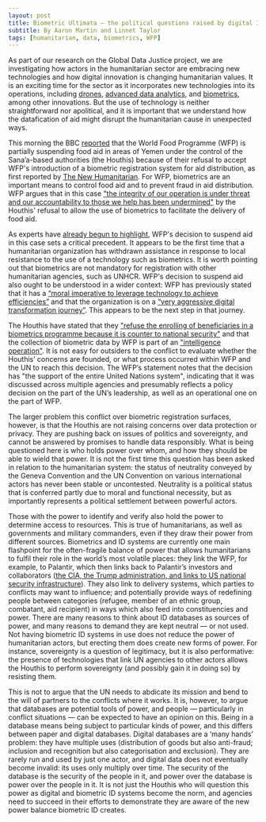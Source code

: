 ```yaml
---
layout: post
title: Biometric Ultimata — the political questions raised by digital ID systems
subtitle: By Aaron Martin and Linnet Taylor
tags: [humanitarian, data, biometrics, WFP]
---
```


As part of our research on the Global Data Justice project, we are investigating how actors in the humanitarian sector are embracing new technologies and how digital innovation is changing humanitarian values. It is an exciting time for the sector as it incorporates new technologies into its operations, including [drones](https://insight.wfp.org/drones-5-reasons-why-the-world-food-programme-is-using-them-20ca47e73b56), [advanced data analytics](https://globaldatajustice.org/2019-02-06-WFP-palantir/), and [biometrics](https://www.theengineroom.org/biometrics-in-the-humanitarian-sector/), among other innovations. But the use of technology is neither straightforward nor apolitical, and it is important that we understand how the datafication of aid might disrupt the humanitarian cause in unexpected ways.

This morning the BBC [reported](https://www.bbc.com/news/world-middle-east-48716258) that the World Food Programme (WFP) is partially suspending food aid in areas of Yemen under the control of the Sana’a-based authorities (the Houthis) because of their refusal to accept WFP's introduction of a biometric registration system for aid distribution, as first reported by [The New Humanitarian](https://www.thenewhumanitarian.org/news/2019/06/17/un-yemen-rebels-aid-theft-biometrics). For WFP, biometrics are an important means to control food aid and to prevent fraud in aid distribution. WFP argues that in this case ["the integrity of our operation is under threat and our accountability to those we help has been undermined"](https://reliefweb.int/report/yemen/world-food-programme-begins-partial-suspension-aid-yemen) by the Houthis' refusal to allow the use of biometrics to facilitate the delivery of food aid.

As experts have [already begun to highlight](https://twitter.com/drbenhayes/status/1141971597563236353), WFP's decision to suspend aid in this case sets a critical precedent. It appears to be the first time that a humanitarian organization has withdrawn assistance in response to local resistance to the use of a technology such as biometrics. It is worth pointing out that biometrics are not mandatory for registration with other humanitarian agencies, such as UNHCR. WFP's decision to suspend aid also ought to be understood in a wider context: WFP has previously stated that it has a [“moral imperative to leverage technology to achieve efficiencies”](https://globaldatajustice.org/2019-02-06-WFP-palantir/) and that the organization is on a [“very aggressive digital transformation journey”](https://globaldatajustice.org/2019-02-06-WFP-palantir/). This appears to be the next step in that journey.

The Houthis have stated that they ["refuse the enrolling of beneficiaries in a biometrics programme because it is counter to national security"](https://www.thenewhumanitarian.org/news/2019/06/17/un-yemen-rebels-aid-theft-biometrics) and that the collection of biometric data by WFP is part of an ["intelligence operation"](https://twitter.com/BenParker140/status/1141812864904249354). It is not easy for outsiders to the conflict to evaluate whether the Houthis’ concerns are founded, or what process occurred within WFP and the UN to reach this decision. The WFP’s statement notes that the decision has "the support of the entire United Nations system", indicating that it was discussed across multiple agencies and presumably reflects a policy decision on the part of the UN’s leadership, as well as an operational one on the part of WFP.

The larger problem this conflict over biometric registration surfaces, however, is that the Houthis are not raising concerns over data protection or privacy. They are pushing back on issues of politics and sovereignty, and cannot be answered by promises to handle data responsibly. What is being questioned here is who holds power over whom, and how they should be able to wield that power. It is not the first time this question has been asked in relation to the humanitarian system: the status of neutrality conveyed by the Geneva Convention and the UN Convention on various international actors has never been stable or uncontested. Neutrality is a political status that is conferred partly due to moral and functional necessity, but as importantly represents a political settlement between powerful actors.

Those with the power to identify and verify also hold the power to determine access to resources. This is true of humanitarians, as well as governments and military commanders, even if they draw their power from different sources. Biometrics and ID systems are currently one main flashpoint for the often-fragile balance of power that allows humanitarians to fulfil their role in the world’s most volatile places: they link the WFP, for example, to Palantir, which then links back to Palantir’s investors and collaborators ([the CIA, the Trump administration, and links to US national security infrastructure](https://theintercept.com/2019/05/02/peter-thiels-palantir-was-used-to-bust-hundreds-of-relatives-of-migrant-children-new-documents-show/)). They also link to delivery systems, which parties to conflicts may want to influence; and potentially provide ways of redefining people between categories (refugee, member of an ethnic group, combatant, aid recipient) in ways which also feed into constituencies and power. There are many reasons to think about ID databases as sources of power, and many reasons to demand they are kept neutral — or not used. Not having biometric ID systems in use does not reduce the power of humanitarian actors, but erecting them does create new forms of power. For instance, sovereignty is a question of legitimacy, but it is also performative: the presence of technologies that link UN agencies to other actors allows the Houthis to perform sovereignty (and possibly gain it in doing so) by resisting them. 

This is not to argue that the UN needs to abdicate its mission and bend to the will of partners to the conflicts where it works. It is, however, to argue that databases are potential tools of power, and people — particularly in conflict situations — can be expected to have an opinion on this. Being in a database means being subject to particular kinds of power, and this differs between paper and digital databases. Digital databases are a ‘many hands’ problem: they have multiple uses (distribution of goods but also anti-fraud; inclusion and recognition but also categorisation and exclusion). They are rarely run and used by just one actor, and digital data does not eventually become invalid: its uses only multiply over time. The security of the database is the security of the people in it, and power over the database is power over the people in it. It is not just the Houthis who will question this power as digital and biometric ID systems become the norm, and agencies need to succeed in their efforts to demonstrate they are aware of the new power balance biometric ID creates.
